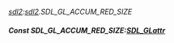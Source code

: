 _[sdl2](../../modules/sdl2/sdl2-module.md):[sdl2](../../modules/sdl2/sdl2-module.md).SDL\_GL\_ACCUM\_RED\_SIZE_
##### Const SDL\_GL\_ACCUM\_RED\_SIZE:[SDL_GLattr](../../modules/sdl2/sdl2-sdl_glattr.md)

